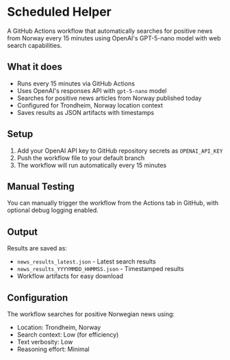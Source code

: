 # Scheduled Helper

A GitHub Actions workflow that automatically searches for positive news from Norway every 15 minutes using OpenAI's GPT-5-nano model with web search capabilities.

## What it does

- Runs every 15 minutes via GitHub Actions
- Uses OpenAI's responses API with `gpt-5-nano` model
- Searches for positive news articles from Norway published today
- Configured for Trondheim, Norway location context
- Saves results as JSON artifacts with timestamps

## Setup

1. Add your OpenAI API key to GitHub repository secrets as `OPENAI_API_KEY`
2. Push the workflow file to your default branch
3. The workflow will run automatically every 15 minutes

## Manual Testing

You can manually trigger the workflow from the Actions tab in GitHub, with optional debug logging enabled.

## Output

Results are saved as:
- `news_results_latest.json` - Latest search results
- `news_results_YYYYMMDD_HHMMSS.json` - Timestamped results
- Workflow artifacts for easy download

## Configuration

The workflow searches for positive Norwegian news using:
- Location: Trondheim, Norway
- Search context: Low (for efficiency)
- Text verbosity: Low
- Reasoning effort: Minimal